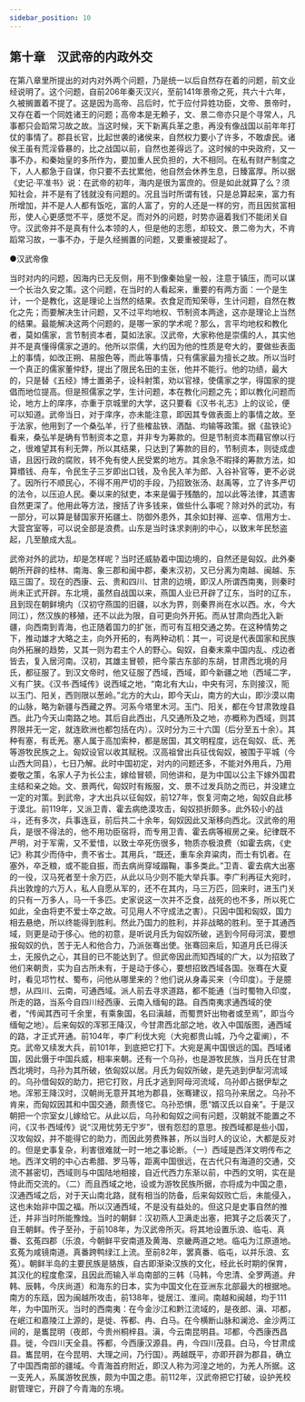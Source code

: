 ```yaml
---
sidebar_position: 10
---
```


## 第十章　汉武帝的内政外交

在第八章里所提出的对内对外两个问题，乃是统一以后自然存在着的问题，前文业经说明了。这个问题，自前206年秦灭汉兴，至前141年景帝之死，共六十六年，久被搁置着不提了。这是因为高帝、吕后时，忙于应付异姓功臣，文帝、景帝时，又存在着一个同姓诸王的问题；高帝本是无赖子，文、景二帝亦只是个寻常人，凡事都只会蹈常习故之故。当这时候，天下新离兵革之患，再没有像战国以前年年打仗的事情了。郡县长官，比起世袭的诸侯来，自然权力要小了许多，不敢虐民。诸侯王虽有荒淫昏暴的，比之战国以前，自然也差得远了。这时候的中央政府，又一事不办，和秦始皇的多所作为，要加重人民负担的，大不相同。在私有财产制度之下，人人都急于自谋，你只要不去扰累他，他自然会休养生息，日臻富厚。所以据《史记·平准书》说：在武帝的初年，海内是很为富庶的。但是如此就算了么？须知社会，并不是有了钱就没有问题的。况且当时所谓有钱，只是总算起来，富力有所增加，并不是人人都有饭吃，富的人富了，穷的人还是一样的穷，而且因贫富相形，使人心更感觉不平，感觉不足。而对外的问题，时势亦逼着我们不能闭关自守。汉武帝并不是真有什么本领的人，但是他的志愿，却较文、景二帝为大，不肯蹈常习故，一事不办，于是久经搁置的问题，又要重被提起了。

●汉武帝像

当时对内的问题，因海内已无反侧，用不到像秦始皇一般，注意于镇压，而可以谋一个长治久安之策。这个问题，在当时的人看起来，重要的有两方面：一个是生计，一个是教化，这是理论上当然的结果。衣食足而知荣辱，生计问题，自然在教化之先；而要解决生计问题，又不过平均地权、节制资本两途，这亦是理论上当然的结果。最能解决这两个问题的，是哪一家的学术呢？那么，言平均地权和教化者，莫如儒家，言节制资本者，莫如法家。汉武帝，大家称他是崇儒的人，其实他并不是真懂得儒家之道的。他所以崇儒，大约因为他的性质是夸大的，要做些表面上的事情，如改正朔、易服色等，而此等事情，只有儒家最为擅长之故。所以当时一个真正的儒家董仲舒，提出了限民名田的主张，他并不能行。他的功绩，最大的，只是替《五经》博士置弟子，设科射策，劝以官禄，使儒家之学，得国家的提倡而地位提高。但是照儒家之学，生计问题，本在教化问题之先；即以教化问题而论，地方上的庠序，亦重于京城里的大学，这只要看《汉书·礼志》上的议论，便可以知道。武帝当日，对于庠序，亦未能注意，即因其专做表面上的事情之故。至于法家，他用到了一个桑弘羊，行了些榷盐铁、酒酤、均输等政策。据《盐铁论》看来，桑弘羊是确有节制资本之意，并非专为筹款的。但是节制资本而藉官僚以行之，很难望其有利无弊，所以其结果，只达到了筹款的目的，节制资本，则徒成虚语，且因行政的腐败，转不免有使人民受累的地方。其余急不暇择的筹款方法，如算缗钱、舟车，令民生子三岁即出口钱，及令民入羊为郎、入谷补官等，更不必说了。因所行不顺民心，不得不用严切的手段，乃招致张汤、赵禹等，立了许多严切的法令，以压迫人民。秦以来的狱吏，本来是偏于残酷的，加以此等法律，其遗害自然更深了。他用此等方法，搜括了许多钱来，做些什么事呢？除对外的武功，有一部分，可以算是替国家开拓疆土、防御外患外，其余如封禅、巡幸、信用方士、大营宫室等，可以说全部是浪费。山东是当时诛求剥削的中心，以致末年民愁盗起，几至酿成大乱。

武帝对外的武功，却是怎样呢？当时还威胁着中国边境的，自然还是匈奴。此外秦朝所开辟的桂林、南海、象三郡和闽中郡，秦末汉初，又已分离为南越、闽越、东瓯三国了。现在的西康、云、贵和四川、甘肃的边境，即汉人所谓西南夷，则秦时尚未正式开辟。东北境，虽然自战国以来，燕国人业已开辟了辽东，当时的辽东，且到现在朝鲜境内（汉初守燕国的旧疆，以水为界，则秦界尚在水以西。水，今大同江），然汉族的移殖，还不以此为限，自可更向外开拓。而从甘肃向西北入新疆，向西南到青海，也正随着国力的扩张，而可有互相交通之势。在这种情势之下，推动雄才大略之主，向外开拓的，有两种动机：其一，可说是代表国家和民族向外拓展的趋势，又其一则为君主个人的野心。匈奴，自秦末乘中国内乱、戍边者皆去，复入居河南。汉初，其雄主冒顿，把今蒙古东部的东胡，甘肃西北境的月氏，都征服了。到汉文帝时，他又征服了西域，西域，即今新疆之地（西域二字，义有广狭。《汉书·西域传》说西域之地，“南北有大山，中央有河，东则接汉，阨以玉门、阳关，西则限以葱岭。”北方的大山，即今天山，南方的大山，即沙漠以南的山脉，略为新疆与西藏之界。河系今塔里木河。玉门、阳关，都在今甘肃敦煌县西。此乃今天山南路之地。其后自此西出，凡交通所及之地，亦概称为西域，则其界限并无一定，就连欧洲也都包括在内）。汉时分为三十六国（后分至五十余）。其种有塞，有氐羌。塞人属于高加索种，都是居国，其文明程度，远在匈奴、氐、羌等游牧民族之上。匈奴设官以收其赋税。汉高祖曾出兵征伐匈奴，被围于平城（今山西大同县），七日乃解。此时中国初定，对内的问题还多，不能对外用兵，乃用娄敬之策，名家人子为长公主，嫁给冒顿，同他讲和，是为中国以公主下嫁外国君主结和亲之始。文、景两代，匈奴时有叛服，文、景不过发兵防之而已，并没建立一定的对策。到武帝，才大出兵以征匈奴，前127年，恢复河南之地，匈奴自此移于漠北。前119年，又派卫青、霍去病绝漠攻击，匈奴损折颇多。此外较小的战斗，还有多次，兵事连亘，前后共二十余年，匈奴因此又渐移向西北。汉武帝的用兵，是很不得法的，他不用功臣宿将，而专用卫青、霍去病等椒房之亲。纪律既不严明，对于军需，又不爱惜，以致士卒死伤很多，物质亦极浪费（如霍去病，《史记》称其少而侍中，贵不省士。其用兵，“既还，重车余弃粱肉，而士有饥者。在塞外，卒乏粮，或不能自振，而去病尚穿域蹋鞠，事多类此。”卫青、霍去病大出塞的一役，汉马死者至十余万匹，从此以马少则不能大举兵事。李广利再征大宛时，兵出敦煌的六万人，私人自愿从军的，还不在其内，马三万匹，回来时，进玉门关的只有一万多人，马一千多匹。史家说这一次并不乏食，战死的也不多，所以死亡如此，全由将吏不爱士卒之故。可见用人不守成法之害）。只因中国和匈奴，国力相去悬绝，所以终能得到胜利。然此乃国力的胜利，并非战略的胜利。至于其通西域，则更是动于侈心。他的初意，是听说月氏为匈奴所破，逃到今阿母河滨，要想报匈奴的仇，苦于无人和他合力，乃派张骞出使。张骞回来后，知道月氏已得沃土，无报仇之心，其目的已不能达到了。但武帝因此而知西域的广大，以为招致了他们来朝贡，实为自古所未有，于是动于侈心，要想招致西域各国。张骞在大夏时，看见邛竹杖、蜀布，问他从哪里来的？他们说从身毒买来（今印度）。于是臆想，从四川、云南，可通西域。派人前去寻求道路，都不能通（当时蜀物入印度，所走的路，当系今自四川经西康、云南入缅甸的路。自西南夷求通西域的使者，“传闻其西可千余里，有乘象国，名曰滇越，而蜀贾奸出物者或至焉”，即当今缅甸之地）。后来匈奴的浑邪王降汉，今甘肃西北部之地，收入中国版图，通西域的路，才正式开通。前104年，李广利伐大宛（大宛都贵山城，乃今之霍阐），不克。武帝又续发大兵，前101年，到底把它打下。大宛是离中国很远的国。西域诸国，因此慑于中国兵威，相率来朝。还有一个乌孙，也是游牧民族，当月氏在甘肃西北境时，乌孙为其所破，依匈奴以居。月氏为匈奴所破，是先逃到伊犁河流域的。乌孙借匈奴的助力，把它打败，月氏才逃到阿母河流域，乌孙即占据伊犁之地。浑邪王降汉时，汉朝尚无意开其地为郡县，张骞建议，招乌孙来居之。乌孙不肯来，而匈奴因其和中国交通，颇责怪它。乌孙恐惧，愿“婿汉氏以自亲”。于是汉朝把一个宗室女儿嫁给它。从此以后，乌孙和匈奴之间有问题，汉朝就不能置之不问，《汉书·西域传》说“汉用忧劳无宁岁”，很有怨怼的意思。按西域都是些小国，汉攻匈奴，并不能得它的助力，而因此劳费殊甚，所以当时人的议论，大都是反对的。但是史事复杂，利害很难就一时一地之事论断。（一）西域是西洋文明传布之地。西洋文明的中心古希腊、罗马等，距离中国很远，在古代只有海道的交通，交流不甚密切，西域则与中国陆地相接，自近代西力东渐以前，中西的文明，实在是恃此而交流的。（二）而且西域之地，设或为游牧民族所据，亦将成为中国之患，汉通西域之后，对于天山南北路，就有相当的防备，后来匈奴败亡后，未能侵入，这也未始非中国之福。所以汉通西域，不是没有益处的。但这只是史事自然的推迁，并非当时所能豫烛。当时的朝鲜：汉初燕人卫满走出塞，把箕子之后袭灭了，自王朝鲜。传子至孙，于前108年，为汉武帝所灭。将其地设置乐浪、临屯、真番、玄菟四郡（乐浪，今朝鲜平安南道及黄海、京畿两道之地。临屯为江原道地。玄菟为咸镜南道。真番跨鸭绿江上流。至前82年，罢真番、临屯，以并乐浪、玄菟）。朝鲜半岛的主要民族是貉族，自古即渐染汉族的文化，经此长时期的保育，其汉化的程度愈深，且因此而输入半岛南部的三韩（马韩，今忠清、全罗两道。弁韩、辰韩，今庆尚道）和海东的日本，实为中国文化在亚洲东北部最大的根据地。南方的东瓯，因为闽越所攻击，前138年，徙居江、淮间。南越和闽越，均于111年，为中国所灭。当时的西南夷：在今金沙江和黔江流域的，是夜郎、滇、邛都，在岷江和嘉陵江上源的，是徙、筰都、冉、白马。在今横断山脉和澜沧、金沙两江间的，是巂昆明（夜郎，今贵州桐梓县。滇，今云南昆明县。邛都，今西康西昌县。徙，今四川天全县。筰都，今西康汉源县。冉，今四川茂县。白马，今甘肃成县。巂昆明，在今昆明、大理之间，乃行国）。两越既平，亦即开辟为郡县，确立了中国西南部的疆域。今青海首府附近，即汉人称为河湟之地的，为羌人所据。这一支羌人，系属游牧民族，颇为中国之患。前112年，汉武帝把它打破，设护羌校尉管理它，开辟了今青海的东境。
